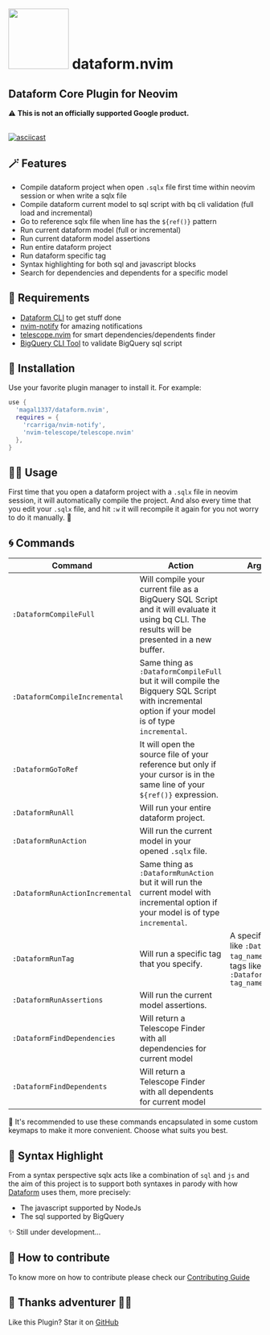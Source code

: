 # <img src="images/dataform-logo.png" width="120" height="120">  dataform.nvim
## Dataform Core Plugin for Neovim

⚠️ **This is not an officially supported Google product.**
<br>
<br>

[![asciicast](https://asciinema.org/a/PV7XeWQqBBotCx8EhhXLVZlyG.svg)](https://asciinema.org/a/PV7XeWQqBBotCx8EhhXLVZlyG)

## 🪄 Features

- Compile dataform project when open `.sqlx` file first time within neovim session or when write a sqlx file
- Compile dataform current model to sql script with bq cli validation (full load and incremental)
- Go to reference sqlx file when line has the `${ref()}` pattern
- Run current dataform model (full or incremental)
- Run current dataform model assertions
- Run entire dataform project
- Run dataform specific tag
- Syntax highlighting for both sql and javascript blocks
- Search for dependencies and dependents for a specific model

## 📜 Requirements

- [Dataform CLI](https://cloud.google.com/dataform/docs/use-dataform-cli) to get stuff done
- [nvim-notify](https://github.com/rcarriga/nvim-notify) for amazing notifications
- [telescope.nvim](https://github.com/nvim-telescope/telescope.nvim/tree/master) for smart dependencies/dependents finder
- [BigQuery CLI Tool](https://cloud.google.com/bigquery/docs/bq-command-line-tool?hl=pt-br) to validate BigQuery sql script

## 🧪 Installation

Use your favorite plugin manager to install it. For example:

```lua
use {
  'magal1337/dataform.nvim',
  requires = {
    'rcarriga/nvim-notify',
    'nvim-telescope/telescope.nvim'
  },
}
```

## 🧙‍♂️ Usage

First time that you open a dataform project with a `.sqlx` file in neovim session, it will automatically compile the project.
And also every time that you edit your `.sqlx` file, and hit `:w` it will recompile it again for you not worry to do it manually. 🔮

## 🌀 Commands
| Command | Action | Arguments|
|---|---|---|
|`:DataformCompileFull` | Will compile your current file as a BigQuery SQL Script and it will evaluate it using bq CLI. The results will be presented in a new buffer. ||
|`:DataformCompileIncremental` | Same thing as `:DataformCompileFull` but it will compile the Bigquery SQL Script with incremental option if your model is of type `incremental`. ||
|`:DataformGoToRef` |It will open the source file of your reference but only if your cursor is in the same line of your `${ref()}` expression. ||
|`:DataformRunAll`|Will run your entire dataform project.||
|`:DataformRunAction`|Will run the current model in your opened `.sqlx` file.||
|`:DataformRunActionIncremental`|Same thing as `:DataformRunAction` but it will run the current model with incremental option if your model is of type `incremental`.||
|`:DataformRunTag`|Will run a specific tag that you specify.| A specific tag name like `:DataformRunTag tag_name` or a list of tags like `:DataformRunTag tag_name1,tag_name2` |
|`:DataformRunAssertions`| Will run the current model assertions. ||
|`:DataformFindDependencies`| Will return a Telescope Finder with all dependencies for current model ||
|`:DataformFindDependents`| Will return a Telescope Finder with all dependents for current model ||

🔮 It's recommended to use these commands encapsulated in some custom keymaps to make it more convenient. Choose what suits you best.
## 📖 Syntax Highlight
From a syntax perspective sqlx acts like a combination of `sql` and `js` and the aim of this project is to support both syntaxes in parody with how [Dataform](https://github.com/dataform-co/dataform) uses them, more precisely:

- The javascript supported by NodeJs
- The sql supported by BigQuery

✨ Still under development...
## 🏰 How to contribute
To know more on how to contribute please check our [Contributing Guide](https://github.com/magal1337/dataform.nvim/blob/main/CONTRIBUTING.md)
## 🙏 Thanks adventurer 🧙‍♀️
Like this Plugin? Star it on [GitHub](https://github.com/magal1337/dataform.nvim)
